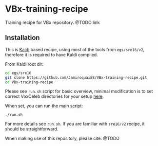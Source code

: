 # VBx-training-recipe
Training recipe for VBx repository. @TODO link

## Installation
This is [Kaldi](https://github.com/kaldi-asr/kaldi) based recipe, using most of the tools from `egs/sre16/v2`, therefore it is required to have Kaldi compiled.

From Kaldi root dir:
```bash
cd egs/sre16
git clone https://github.com/Jamiroquai88/VBx-training-recipe.git
cd VBx-training-recipe
```

Please see `run.sh` script for basic overview, minimal modification is to set correct VoxCeleb directories for your setup [here](https://github.com/Jamiroquai88/VBx-training-recipe/blob/028526ef763b63d24bbbc5b2f1fb882c2ceb3581/run.sh#L28). 

When set, you can run the main script:
```
./run.sh
```

For more details see `run.sh`. If you are familiar with `sre16/v2` recipe, it should be straightforward.

When making use of this repository, please cite: @TODO

